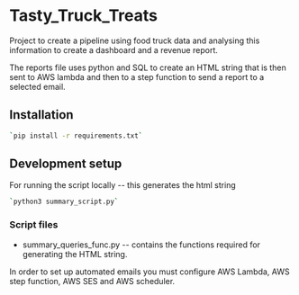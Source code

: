 # Tasty_Truck_Treats
Project to create a pipeline using food truck data and analysing this information to create a dashboard and a revenue report.

The reports file uses python and SQL to create an HTML string that is then sent to AWS lambda and then to a step function to send a report to a selected email.

## Installation

```sh
`pip install -r requirements.txt`
```

## Development setup

For running the script locally -- this generates the html string
```sh
`python3 summary_script.py`
```
### Script files
  
- summary_queries_func.py -- contains the functions required for generating the HTML string.

In order to set up automated emails you must configure AWS Lambda, AWS step function, AWS SES and AWS scheduler.
